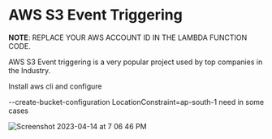 # AWS S3 Event Triggering



**NOTE**: REPLACE YOUR AWS ACCOUNT ID IN THE LAMBDA FUNCTION CODE.

AWS S3 Event triggering is a very popular project used by top companies in the Industry.

Install aws cli and configure

--create-bucket-configuration LocationConstraint=ap-south-1 need in some cases



![Screenshot 2023-04-14 at 7 06 46 PM](https://user-images.githubusercontent.com/43399466/232058778-a7299e9b-9892-471c-a05d-14d773b5b333.png)

